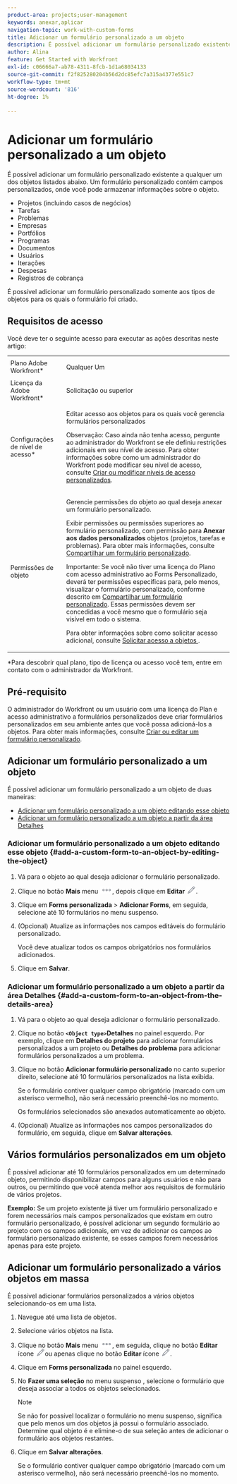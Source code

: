 ```yaml
---
product-area: projects;user-management
keywords: anexar,aplicar
navigation-topic: work-with-custom-forms
title: Adicionar um formulário personalizado a um objeto
description: É possível adicionar um formulário personalizado existente a qualquer um dos objetos listados abaixo. Um formulário personalizado contém campos personalizados, onde você pode armazenar informações sobre o objeto.
author: Alina
feature: Get Started with Workfront
exl-id: c06666a7-ab78-4311-8fcb-1d1a68034133
source-git-commit: f2f825280204b56d2dc85efc7a315a4377e551c7
workflow-type: tm+mt
source-wordcount: '816'
ht-degree: 1%

---
```


# Adicionar um formulário personalizado a um objeto

É possível adicionar um formulário personalizado existente a qualquer um dos objetos listados abaixo. Um formulário personalizado contém campos personalizados, onde você pode armazenar informações sobre o objeto.

* Projetos (incluindo casos de negócios)
* Tarefas
* Problemas
* Empresas
* Portfólios
* Programas
* Documentos
* Usuários
* Iterações
* Despesas
* Registros de cobrança

É possível adicionar um formulário personalizado somente aos tipos de objetos para os quais o formulário foi criado.

## Requisitos de acesso

Você deve ter o seguinte acesso para executar as ações descritas neste artigo:

<table style="table-layout:auto"> 
 <col> 
 <col> 
 <tbody> 
  <tr> 
   <td role="rowheader">Plano Adobe Workfront*</td> 
   <td> <p>Qualquer Um </p> </td> 
  </tr> 
  <tr> 
   <td role="rowheader">Licença da Adobe Workfront*</td> 
   <td> <p>Solicitação ou superior</p> </td> 
  </tr> 
  <tr> 
   <td role="rowheader">Configurações de nível de acesso*</td> 
   <td> <p>Editar acesso aos objetos para os quais você gerencia formulários personalizados</p> <p>Observação: Caso ainda não tenha acesso, pergunte ao administrador do Workfront se ele definiu restrições adicionais em seu nível de acesso. Para obter informações sobre como um administrador do Workfront pode modificar seu nível de acesso, consulte <a href="../../administration-and-setup/add-users/configure-and-grant-access/create-modify-access-levels.md" class="MCXref xref">Criar ou modificar níveis de acesso personalizados</a>.</p> </td> 
  </tr> 
  <tr> 
   <td role="rowheader">Permissões de objeto</td> 
   <td> <p>Gerencie permissões do objeto ao qual deseja anexar um formulário personalizado.</p> <p>Exibir permissões ou permissões superiores ao formulário personalizado, com permissão para <b>Anexar aos dados personalizados</b> objetos (projetos, tarefas e problemas). Para obter mais informações, consulte <a href="../../administration-and-setup/customize-workfront/create-manage-custom-forms/share-access-to-a-custom-form.md" class="MCXref xref">Compartilhar um formulário personalizado</a>.</p> <p>Importante: Se você não tiver uma licença do Plano com acesso administrativo ao Forms Personalizado, deverá ter permissões específicas para, pelo menos, visualizar o formulário personalizado, conforme descrito em <a href="../../administration-and-setup/customize-workfront/create-manage-custom-forms/share-access-to-a-custom-form.md" class="MCXref xref">Compartilhar um formulário personalizado</a>. Essas permissões devem ser concedidas a você mesmo que o formulário seja visível em todo o sistema. </p> <p>Para obter informações sobre como solicitar acesso adicional, consulte <a href="../../workfront-basics/grant-and-request-access-to-objects/request-access.md" class="MCXref xref">Solicitar acesso a objetos </a>.</p> </td> 
  </tr> 
 </tbody> 
</table>

&#42;Para descobrir qual plano, tipo de licença ou acesso você tem, entre em contato com o administrador da Workfront.

## Pré-requisito

O administrador do Workfront ou um usuário com uma licença do Plan e acesso administrativo a formulários personalizados deve criar formulários personalizados em seu ambiente antes que você possa adicioná-los a objetos. Para obter mais informações, consulte [Criar ou editar um formulário personalizado](../../administration-and-setup/customize-workfront/create-manage-custom-forms/create-or-edit-a-custom-form.md).

## Adicionar um formulário personalizado a um objeto

É possível adicionar um formulário personalizado a um objeto de duas maneiras:

* [Adicionar um formulário personalizado a um objeto editando esse objeto](#add-a-custom-form-to-an-object-by-editing-the-object)
* [Adicionar um formulário personalizado a um objeto a partir da área Detalhes](#add-a-custom-form-to-an-object-from-the-details-area)

### Adicionar um formulário personalizado a um objeto editando esse objeto {#add-a-custom-form-to-an-object-by-editing-the-object}

1. Vá para o objeto ao qual deseja adicionar o formulário personalizado.
1. Clique no botão **Mais** menu ![](assets/more-icon.png), depois clique em **Editar** ![](assets/edit-icon.png).
1. Clique em **Forms personalizada** > **Adicionar Forms**, em seguida, selecione até 10 formulários no menu suspenso.

1. (Opcional) Atualize as informações nos campos editáveis do formulário personalizado.

   Você deve atualizar todos os campos obrigatórios nos formulários adicionados.

1. Clique em **Salvar**.

### Adicionar um formulário personalizado a um objeto a partir da área Detalhes {#add-a-custom-form-to-an-object-from-the-details-area}

1. Vá para o objeto ao qual deseja adicionar o formulário personalizado.
1. Clique no botão **`<Object type>`Detalhes** no painel esquerdo. Por exemplo, clique em **Detalhes do projeto** para adicionar formulários personalizados a um projeto ou **Detalhes do problema** para adicionar formulários personalizados a um problema.
1. Clique no botão **Adicionar formulário personalizado** no canto superior direito, selecione até 10 formulários personalizados na lista exibida.

   Se o formulário contiver qualquer campo obrigatório (marcado com um asterisco vermelho), não será necessário preenchê-los no momento.

   Os formulários selecionados são anexados automaticamente ao objeto.

1. (Opcional) Atualize as informações nos campos personalizados do formulário, em seguida, clique em **Salvar alterações**.

## Vários formulários personalizados em um objeto

É possível adicionar até 10 formulários personalizados em um determinado objeto, permitindo disponibilizar campos para alguns usuários e não para outros, ou permitindo que você atenda melhor aos requisitos de formulário de vários projetos.

**Exemplo:** Se um projeto existente já tiver um formulário personalizado e forem necessários mais campos personalizados que existam em outro formulário personalizado, é possível adicionar um segundo formulário ao projeto com os campos adicionais, em vez de adicionar os campos ao formulário personalizado existente, se esses campos forem necessários apenas para este projeto.

## Adicionar um formulário personalizado a vários objetos em massa

<!--
<p data-mc-conditions="QuicksilverOrClassic.Draft mode">(NOTE: this will need to be edited when the bulk edit is released for NWE) </p>
-->

É possível adicionar formulários personalizados a vários objetos selecionando-os em uma lista.

1. Navegue até uma lista de objetos.
1. Selecione vários objetos na lista.

1. Clique no botão **Mais** menu ![](assets/more-icon.png), em seguida, clique no botão **Editar** ícone  ![](assets/edit-icon.png)ou apenas clique no botão **Editar** ícone ![](assets/edit-icon.png).
1. Clique em **Forms personalizada** no painel esquerdo.
1. No **Fazer uma seleção** no menu suspenso , selecione o formulário que deseja associar a todos os objetos selecionados.

   >[!NOTE]
   >
   >Se não for possível localizar o formulário no menu suspenso, significa que pelo menos um dos objetos já possui o formulário associado. Determine qual objeto é e elimine-o de sua seleção antes de adicionar o formulário aos objetos restantes.

1. Clique em **Salvar alterações**.

   Se o formulário contiver qualquer campo obrigatório (marcado com um asterisco vermelho), não será necessário preenchê-los no momento.
